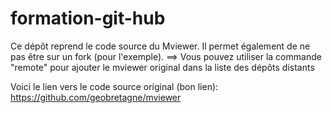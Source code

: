 # formation-git-hub

Ce dépôt reprend le code source du Mviewer.
Il permet également de ne pas être sur un fork (pour l'exemple).
==> Vous pouvez utiliser la commande "remote" pour ajouter le mviewer original dans la liste des dépôts distants

Voici le lien vers le code source original (bon lien): 
https://github.com/geobretagne/mviewer